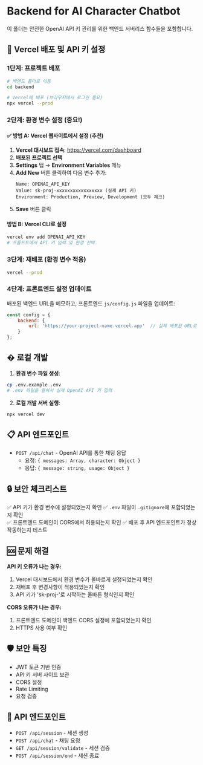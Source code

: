 # Backend for AI Character Chatbot

이 폴더는 안전한 OpenAI API 키 관리를 위한 백엔드 서버리스 함수들을 포함합니다.

## 🚀 Vercel 배포 및 API 키 설정

### 1단계: 프로젝트 배포

```bash
# 백엔드 폴더로 이동
cd backend

# Vercel에 배포 (브라우저에서 로그인 필요)
npx vercel --prod
```

### 2단계: 환경 변수 설정 (중요!)

#### ✅ 방법 A: Vercel 웹사이트에서 설정 (추천)

1. **Vercel 대시보드 접속**: https://vercel.com/dashboard
2. **배포된 프로젝트 선택**
3. **Settings** 탭 → **Environment Variables** 메뉴
4. **Add New** 버튼 클릭하여 다음 변수 추가:
   ```
   Name: OPENAI_API_KEY
   Value: sk-proj-xxxxxxxxxxxxxxxxx (실제 API 키)
   Environment: Production, Preview, Development (모두 체크)
   ```
5. **Save** 버튼 클릭

#### 방법 B: Vercel CLI로 설정

```bash
vercel env add OPENAI_API_KEY
# 프롬프트에서 API 키 입력 및 환경 선택
```

### 3단계: 재배포 (환경 변수 적용)

```bash
vercel --prod
```

### 4단계: 프론트엔드 설정 업데이트

배포된 백엔드 URL을 메모하고, 프론트엔드 `js/config.js` 파일을 업데이트:

```javascript
const config = {
    backend: {
        url: 'https://your-project-name.vercel.app'  // 실제 배포된 URL로 변경
    }
};
```

## � 로컬 개발

1. **환경 변수 파일 생성**:
```bash
cp .env.example .env
# .env 파일을 열어서 실제 OpenAI API 키 입력
```

2. **로컬 개발 서버 실행**:
```bash
npx vercel dev
```

## 📋 API 엔드포인트

- `POST /api/chat` - OpenAI API를 통한 채팅 응답
  - 요청: `{ messages: Array, character: Object }`
  - 응답: `{ message: string, usage: Object }`

## 🔒 보안 체크리스트

✅ API 키가 환경 변수에 설정되었는지 확인
✅ `.env` 파일이 `.gitignore`에 포함되었는지 확인  
✅ 프론트엔드 도메인이 CORS에서 허용되는지 확인
✅ 배포 후 API 엔드포인트가 정상 작동하는지 테스트

## 🆘 문제 해결

**API 키 오류가 나는 경우:**
1. Vercel 대시보드에서 환경 변수가 올바르게 설정되었는지 확인
2. 재배포 후 변경사항이 적용되었는지 확인
3. API 키가 'sk-proj-'로 시작하는 올바른 형식인지 확인

**CORS 오류가 나는 경우:**
1. 프론트엔드 도메인이 백엔드 CORS 설정에 포함되었는지 확인
2. HTTPS 사용 여부 확인

## 🛡️ 보안 특징

- JWT 토큰 기반 인증
- API 키 서버 사이드 보관
- CORS 설정
- Rate Limiting
- 요청 검증

## 📝 API 엔드포인트

- `POST /api/session` - 세션 생성
- `POST /api/chat` - 채팅 요청
- `GET /api/session/validate` - 세션 검증
- `POST /api/session/end` - 세션 종료
